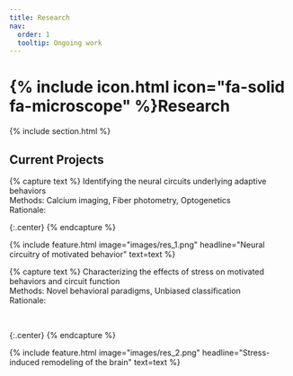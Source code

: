 ```yaml
---
title: Research
nav:
  order: 1
  tooltip: Ongoing work
---
```


# {% include icon.html icon="fa-solid fa-microscope" %}Research

{% include section.html %}

## Current Projects

{% capture text %}
Identifying the neural circuits underlying adaptive behaviors <br>
Methods: Calcium imaging, Fiber photometry, Optogenetics <br>
Rationale: 


{:.center}
{% endcapture %}

{%
  include feature.html
  image="images/res_1.png"
  headline="Neural circuitry of motivated behavior"
  text=text
%}

{% capture text %}
Characterizing the effects of stress on motivated behaviors and circuit function <br>
Methods: Novel behavioral paradigms, Unbiased classification <br>
Rationale: 

<br>

{:.center}
{% endcapture %}

{%
  include feature.html
  image="images/res_2.png"
  headline="Stress-induced remodeling of the brain"
  text=text
%}

